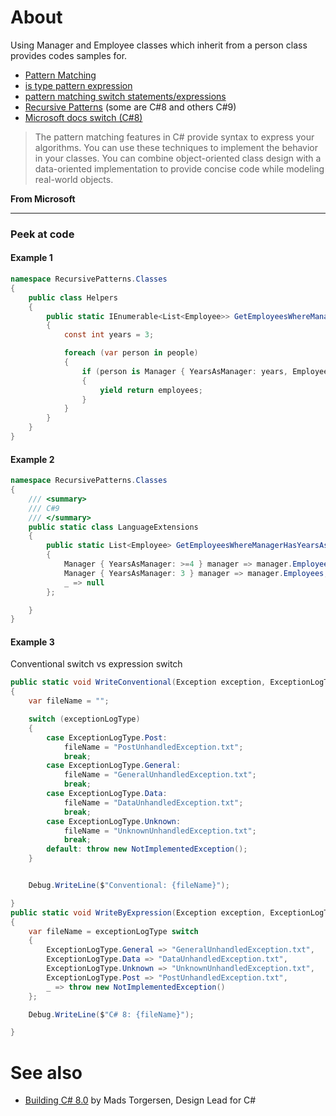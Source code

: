 ﻿# About

Using Manager and Employee classes which inherit from a person class provides codes samples for.

- [Pattern Matching](https://docs.microsoft.com/en-us/dotnet/csharp/pattern-matching)
- [is type pattern expression](https://docs.microsoft.com/en-us/dotnet/csharp/pattern-matching#the-is-type-pattern-expression)
- [pattern matching switch statements/expressions](https://docs.microsoft.com/en-us/dotnet/csharp/pattern-matching#using-pattern-matching-switch-statements)
- [Recursive Patterns](https://docs.microsoft.com/en-us/dotnet/csharp/language-reference/proposals/csharp-8.0/patterns) (some are C#8 and others C#9)
- [Microsoft docs switch (C#8)](https://docs.microsoft.com/en-us/dotnet/csharp/language-reference/keywords/switch)

> The pattern matching features in C# provide syntax to express your algorithms. You can use these techniques to implement the behavior in your classes. You can combine object-oriented class design with a data-oriented implementation to provide concise code while modeling real-world objects.

**From Microsoft**

---

### Peek at code

#### Example 1
```csharp
namespace RecursivePatterns.Classes
{
    public class Helpers
    {
        public static IEnumerable<List<Employee>> GetEmployeesWhereManagerHasThreeYearsAsManager(List<Person> people)
        {
            const int years = 3;

            foreach (var person in people)
            {
                if (person is Manager { YearsAsManager: years, Employees: { } employees })
                {
                    yield return employees;
                }
            }
        }
    }
}
```

#### Example 2

```csharp
namespace RecursivePatterns.Classes
{
    /// <summary>
    /// C#9
    /// </summary>
    public static class LanguageExtensions
    {
        public static List<Employee> GetEmployeesWhereManagerHasYearsAsManager(this Person person) => person switch
        {
            Manager { YearsAsManager: >=4 } manager => manager.Employees,
            Manager { YearsAsManager: 3 } manager => manager.Employees,
            _ => null
        };

    }
}
```

#### Example 3

Conventional switch vs expression switch

```csharp
public static void WriteConventional(Exception exception, ExceptionLogType exceptionLogType = ExceptionLogType.General)
{
    var fileName = "";

    switch (exceptionLogType)
    {
        case ExceptionLogType.Post:
            fileName = "PostUnhandledException.txt";
            break;
        case ExceptionLogType.General:
            fileName = "GeneralUnhandledException.txt";
            break;
        case ExceptionLogType.Data:
            fileName = "DataUnhandledException.txt";
            break;
        case ExceptionLogType.Unknown:
            fileName = "UnknownUnhandledException.txt";
            break;
        default: throw new NotImplementedException();
    }


    Debug.WriteLine($"Conventional: {fileName}");

}
public static void WriteByExpression(Exception exception, ExceptionLogType exceptionLogType = ExceptionLogType.General)
{
    var fileName = exceptionLogType switch
    {
        ExceptionLogType.General => "GeneralUnhandledException.txt",
        ExceptionLogType.Data => "DataUnhandledException.txt",
        ExceptionLogType.Unknown => "UnknownUnhandledException.txt",
        ExceptionLogType.Post => "PostUnhandledException.txt",
        _ => throw new NotImplementedException()
    };

    Debug.WriteLine($"C# 8: {fileName}");

}
```

# See also

- [Building C# 8.0](https://devblogs.microsoft.com/dotnet/building-c-8-0/) by Mads Torgersen, Design Lead for C#
